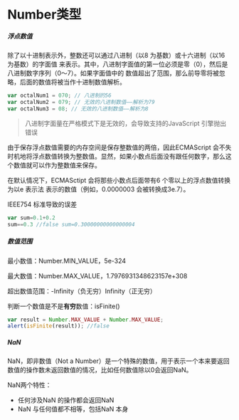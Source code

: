 # Number类型

##### *浮点数值*

除了以十进制表示外，整数还可以通过八进制（以8 为基数）或十六进制（以16 为基数）的字面值
来表示。其中，八进制字面值的第一位必须是零（0），然后是八进制数字序列（0～7）。如果字面值中的
数值超出了范围，那么前导零将被忽略，后面的数值将被当作十进制数值解析。

```javascript
var octalNum1 = 070; // 八进制的56
var octalNum2 = 079; // 无效的八进制数值——解析为79
var octalNum3 = 08; // 无效的八进制数值——解析为8
```

> 八进制字面量在严格模式下是无效的，会导致支持的JavaScript 引擎抛出错误

由于保存浮点数值需要的内存空间是保存整数值的两倍，因此ECMAScript 会不失时机地将浮点数值转换为整数值。显然，如果小数点后面没有跟任何数字，那么这个数值就可以作为整数值来保存。

在默认情况下，ECMASctipt 会将那些小数点后面带有6 个零以上的浮点数值转换为以e 表示法
表示的数值（例如，0.0000003 会被转换成3e.7）。

IEEE754 标准导致的误差

```javascript
var sum=0.1+0.2
sum==0.3 //false sum=0.30000000000000004
```

##### *数值范围*

最小数值：Number.MIN_VALUE，5e-324

最大数值：Number.MAX_VALUE，1.7976931348623157e+308

超出数值范围：-Infinity（负无穷）Infinity（正无穷）

判断一个数值是不是**有穷**数值：isFinite()

```javascript
var result = Number.MAX_VALUE + Number.MAX_VALUE;
alert(isFinite(result)); //false
```

##### ***NaN***

NaN，即非数值（Not a Number）是一个特殊的数值，用于表示一个本来要返回数值的操作数未返回数值的情况，比如任何数值除以0会返回NaN。

NaN两个特性：

- 任何涉及NaN 的操作都会返回NaN
- NaN 与任何值都不相等，包括NaN 本身
